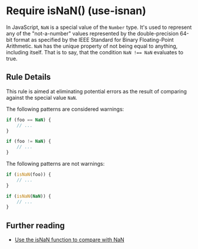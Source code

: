 # Require isNaN() (use-isnan)

In JavaScript, `NaN` is a special value of the `Number` type. It's used to represent any of the "not-a-number" values represented by the double-precision 64-bit format as specified by the IEEE Standard for Binary Floating-Point Arithmetic. `NaN` has the unique property of not being equal to anything, including itself. That is to say, that the condition `NaN !== NaN` evaluates to true.

## Rule Details

This rule is aimed at eliminating potential errors as the result of comparing against the special value `NaN`.

The following patterns are considered warnings:

```js
if (foo == NaN) {
    // ...
}

if (foo != NaN) {
    // ...
}
```

The following patterns are not warnings:

```js
if (isNaN(foo)) {
    // ...
}

if (isNaN(NaN)) {
    // ...
}
```

## Further reading

- [Use the isNaN function to compare with NaN](http://jslinterrors.com/use-the-isnan-function-to-compare-with-nan/)
